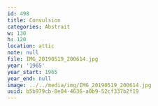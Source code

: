 ```yaml
---
id: 498
title: Convulsion
categories: Abstrait
w: 130
h: 120
location: attic
note: null
file: IMG_20190519_200614.jpg
year: '1965'
year_start: 1965
year_end: null
image: ../../media/img/IMG_20190519_200614.jpg
uuid: b5b979cb-8e04-4636-a0b9-52cf337b2f19
---
```


